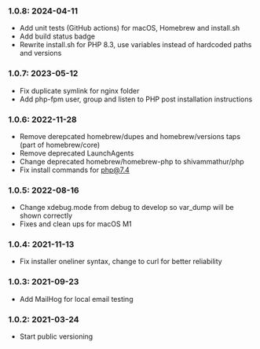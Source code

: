 ### 1.0.8: 2024-04-11

* Add unit tests (GitHub actions) for macOS, Homebrew and install.sh
* Add build status badge
* Rewrite install.sh for PHP 8.3, use variables instead of hardcoded paths and versions

### 1.0.7: 2023-05-12

* Fix duplicate symlink for nginx folder
* Add php-fpm user, group and listen to PHP post installation instructions

### 1.0.6: 2022-11-28

* Remove derepcated homebrew/dupes and homebrew/versions taps (part of homebrew/core)
* Remove deprecated LaunchAgents
* Change deprecated homebrew/homebrew-php to shivammathur/php
* Fix install commands for php@7.4

### 1.0.5: 2022-08-16

* Change xdebug.mode from debug to develop so var_dump will be shown correctly
* Fixes and clean ups for macOS M1

### 1.0.4: 2021-11-13

* Fix installer oneliner syntax, change to curl for better reliability

### 1.0.3: 2021-09-23

* Add MailHog for local email testing

### 1.0.2: 2021-03-24

* Start public versioning
